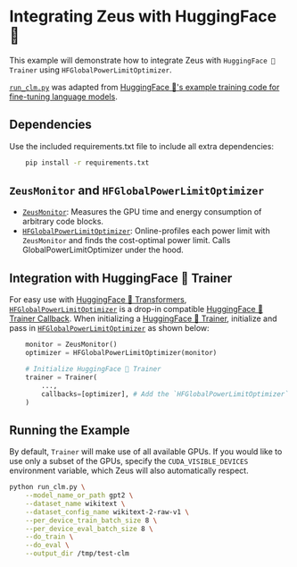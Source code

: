 # Integrating Zeus with HuggingFace 🤗

This example will demonstrate how to integrate Zeus with `HuggingFace 🤗 Trainer` using `HFGlobalPowerLimitOptimizer`.

[`run_clm.py`](run_clm.py) was adapted from [HuggingFace 🤗's example training code for fine-tuning language models](https://github.com/huggingface/transformers/tree/f3aa7db439a2a3942f76c115197fe953984ac334/examples/pytorch/language-modeling).

## Dependencies

Use the included requirements.txt file to include all extra dependencies:
```sh
    pip install -r requirements.txt
```

## `ZeusMonitor` and `HFGlobalPowerLimitOptimizer`

- [`ZeusMonitor`](http://ml.energy/zeus/reference/monitor/#zeus.monitor.ZeusMonitor): Measures the GPU time and energy consumption of arbitrary code blocks.
- [`HFGlobalPowerLimitOptimizer`](https://ml.energy/zeus/reference/optimizer/power_limit/#zeus.optimizer.power_limit.HFGlobalPowerLimitOptimizer): Online-profiles each power limit with `ZeusMonitor` and finds the cost-optimal power limit. Calls GlobalPowerLimitOptimizer under the hood.

## Integration with HuggingFace 🤗 Trainer
For easy use with [HuggingFace 🤗 Transformers](https://huggingface.co/docs/transformers/en/index), [`HFGlobalPowerLimitOptimizer`](https://ml.energy/zeus/reference/optimizer/power_limit/#zeus.optimizer.power_limit.HFGlobalPowerLimitOptimizer) is a drop-in compatible [HuggingFace 🤗 Trainer Callback](https://huggingface.co/docs/transformers/en/main_classes/callback). When initializing a [HuggingFace 🤗 Trainer](https://huggingface.co/docs/transformers/main_classes/trainer), initialize and pass in [`HFGlobalPowerLimitOptimizer`](https://ml.energy/zeus/reference/optimizer/power_limit/#zeus.optimizer.power_limit.HFGlobalPowerLimitOptimizer) as shown below:

```python
    monitor = ZeusMonitor()
    optimizer = HFGlobalPowerLimitOptimizer(monitor)

    # Initialize HuggingFace 🤗 Trainer
    trainer = Trainer(
        ...,
        callbacks=[optimizer], # Add the `HFGlobalPowerLimitOptimizer` callback
    )
```

## Running the Example

By default, `Trainer` will make use of all available GPUs. If you would like to use only a subset of the GPUs, specify the `CUDA_VISIBLE_DEVICES` environment variable, which Zeus will also automatically respect.

```bash
python run_clm.py \
    --model_name_or_path gpt2 \
    --dataset_name wikitext \
    --dataset_config_name wikitext-2-raw-v1 \
    --per_device_train_batch_size 8 \
    --per_device_eval_batch_size 8 \
    --do_train \
    --do_eval \
    --output_dir /tmp/test-clm
```